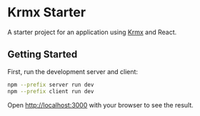 # Krmx Starter
A starter project for an application using [Krmx](https://simonkarman.github.io/krmx) and React.

## Getting Started

First, run the development server and client:

```bash
npm --prefix server run dev
npm --prefix client run dev
```

Open [http://localhost:3000](http://localhost:3000) with your browser to see the result.
